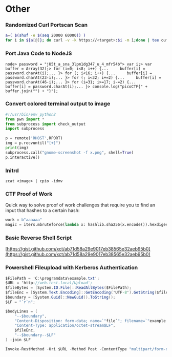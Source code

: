 # Other

### Randomized Curl Portscan Scan

```bash
a=( $(shuf -e $(seq 20000 60000)) )
for i in ${a[@]}; do curl -v -k https://<target>:$i -m 1;done | tee out
```

### Port Java Code to NodeJS <a id="port-java-code-to-nodejs"></a>

```text
node> password = "jU5t_a_sna_3lpm1dg347_u_4_mfr54b"> var i;> var buffer = Array(32);> for (i=0; i<8; i++) {...     buffer[i] = password.charAt(i);... }> for (; i<16; i++) {...     buffer[i] = password.charAt(23-i);... }> for (; i<32; i+=2) {...     buffer[i] = password.charAt(46-i);... }> for (i=31; i>=17; i-=2) {...     buffer[i] = password.charAt(i);... }> console.log("picoCTF{" + buffer.join("") + "}");
```

### ​Convert colored terminal output to image

```python
#!/usr/bin/env python2
from pwn import *
from subprocess import check_output
import subprocess
 
p = remote('RHOST',RPORT)
img = p.recvuntil("[+]")
print(img)
subprocess.call("gnome-screenshot -f x.png", shell=True)
p.interactive()
```

### Initrd

```text
zcat <image> | cpio -idmv
```

### CTF Proof of Work

Quick way to solve proof of work challenges that require you to find an input that hashes to a certain hash:

```python
work = b"aaaaaa"
magic = iters.mbruteforce(lambda x: hashlib.sha256(x.encode()).hexdigest()[:len(work)].encode() == work, string.ascii_lowercase, 6)
```

### Basic Reverse Shell Script

[https://gist.github.com/xct/ab71d58a29e9017eb38565e32aeb95b0](https://gist.github.com/xct/ab71d58a29e9017eb38565e32aeb95b0)

### Powershell Fileupload with Kerberos Authentication

```csharp
$FilePath = 'C:\programdata\example.txt';
$URL = 'http://web.test.local/Upload';
$fileBytes = [System.IO.File]::ReadAllBytes($FilePath);
$fileEnc = [System.Text.Encoding]::GetEncoding('UTF-8').GetString($fileBytes);
$boundary = [System.Guid]::NewGuid().ToString(); 
$LF = "`r`n";

$bodyLines = ( 
    "--$boundary",
    "Content-Disposition: form-data; name=`"file`"; filename=`"example.txt`"",
    "Content-Type: application/octet-stream$LF",
    $fileEnc,
    "--$boundary--$LF" 
) -join $LF

Invoke-RestMethod -Uri $URL -Method Post -ContentType "multipart/form-data; boundary=`"$boundary`"" -Body $bodyLines -UseDefaultCredentials;
```

